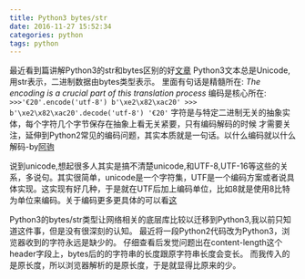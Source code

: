 ```yaml
---
title: Python3 bytes/str
date: 2016-11-27 15:52:34
categories: python
tags: python
---
```

最近看到篇讲解Python3的str和bytes区别的好[文章](http://eli.thegreenplace.net/2012/01/30/the-bytesstr-dichotomy-in-python-3)
Python3文本总是Unicode,用str表示，二进制数据由bytes类型表示。
里面有句话是精髓所在: *The encoding is a crucial part of this translation process*
编码是核心所在:
    ```
    >>>'€20'.encode('utf-8')
    b'\xe2\x82\xac20'
    >>> b'\xe2\x82\xac20'.decode('utf-8')
    '€20'
    ```
字符是与特定二进制无关的抽象实体，每个字符几个字节保存在抽象上看无关紧要，只有编码解码的时候
才需要关注，延伸到Python2常见的编码问题，其实本质就是一句话。以什么编码就以什么解码-by[阿驹](http://aju.space/2015/11/10/Python-character-encoding-explained.html)


说到unicode,想起很多人其实是搞不清楚unicode,和UTF-8,UTF-16等这些的关系，多说句。其实很简单，unicode是一个字符集，UTF是一个编码方案或者说具体实现。这实现有好几种，于是就在UTF后加上编码单位，比如8就是使用8比特为单位来编码。关于编码更多更具体的可以看[这](http://aju.space/2015/11/10/Python-character-encoding-explained.html)

Python3的bytes/str类型让网络相关的底层库比较以迁移到Python3,我以前只知道这件事，但是没有很深刻的认知。
最近将一段Python2代码改为Python3，浏览器收到的字符永远是缺少的。
仔细查看后发觉问题出在content-length这个header字段上，bytes后的的字符串的长度跟原字符串长度会变长。
而我传入的是原长度，所以浏览器解析的是原长度，于是就显得比原来的少。
